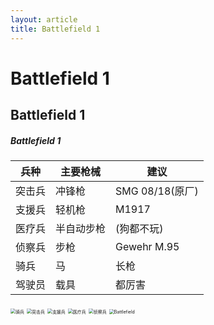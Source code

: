 ```yaml
---
layout: article
title: Battlefield 1
---
```


# Battlefield 1

## Battlefield 1

##### Battlefield 1

| 兵种   | 主要枪械   | 建议            |
| ------ | ---------- | --------------- |
| 突击兵 | 冲锋枪     | SMG 08/18(原厂) |
| 支援兵 | 轻机枪     | M1917           |
| 医疗兵 | 半自动步枪 | (狗都不玩)      |
| 侦察兵 | 步枪       | Gewehr M.95     |
| 骑兵   | 马         | 长枪            |
| 驾驶员 | 载具       | 都厉害          |

<img src="https://i0.hdslb.com/bfs/article/c323ea128ad854636769d9c18d431b18417d2480.jpg@942w_582h_progressive.webp" alt="骑兵" style="zoom: 50%;" />

<img src="https://i0.hdslb.com/bfs/article/df46ce17bd340a62ab9f42ecca917dde1ecd2fbd.jpg@942w_600h_progressive.webp" alt="突击兵" style="zoom: 50%;" />

<img src="https://i0.hdslb.com/bfs/article/07f94f681b6314a085135d1eac47252d3bbacc8e.jpg@942w_579h_progressive.webp" alt="支援兵" style="zoom: 50%;" />

<img src="https://i0.hdslb.com/bfs/article/e816bbf2c1d38ce9caee2bdba61b688ece050621.jpg@942w_581h_progressive.webp" alt="医疗兵" style="zoom: 50%;" />

<img src="https://i0.hdslb.com/bfs/article/32ee31ccb178ff710cff57176bb97092307baa50.jpg@942w_608h_progressive.webp" alt="侦察兵" style="zoom: 50%;" />

<img src="https://i0.hdslb.com/bfs/article/1fe0a1e8f755952a8b0bc316de8c54a7f0d5cb45.jpg@942w_561h_progressive.webp" alt="Battlefield" style="zoom:50%;" />

